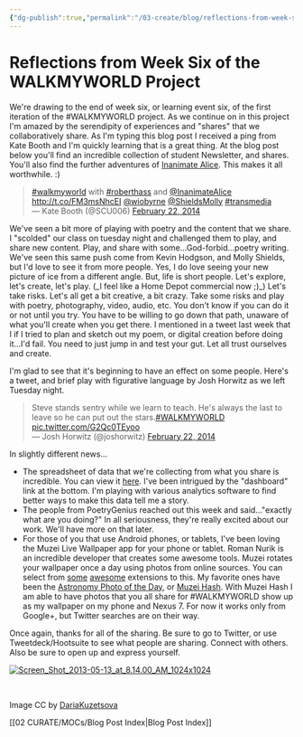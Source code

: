 ```yaml
---
{"dg-publish":true,"permalink":"/03-create/blog/reflections-from-week-six-of-the-walkmyworld-project/","title":"Reflections from Week Six of the #WALKMYWORLD Project","tags":["walkmyworld"]}
---
```


# Reflections from Week Six of the WALKMYWORLD Project

We're drawing to the end of week six, or learning event six, of the first iteration of the #WALKMYWORLD project. As we continue on in this project I'm amazed by the serendipity of experiences and "shares" that we collaboratively share. As I'm typing this blog post I received a ping from Kate Booth and I'm quickly learning that is a great thing. At the blog post below you'll find an incredible collection of student Newsletter, and shares. You'll also find the further adventures of [Inanimate Alice](http://www.inanimatealice.com/). This makes it all worthwhile. :)

<blockquote class="twitter-tweet" lang="en"><a href="https://twitter.com/search?q=%23walkmyworld&amp;src=hash">#walkmyworld</a> with <a href="https://twitter.com/search?q=%23roberthass&amp;src=hash">#roberthass</a> and <a href="https://twitter.com/InanimateAlice">@InanimateAlice</a> <a href="http://t.co/FM3msNhcEI">http://t.co/FM3msNhcEI</a> <a href="https://twitter.com/wiobyrne">@wiobyrne</a> <a href="https://twitter.com/ShieldsMolly">@ShieldsMolly</a> <a href="https://twitter.com/search?q=%23transmedia&amp;src=hash">#transmedia</a><div></div>— Kate Booth (@SCU006) <a href="https://twitter.com/SCU006/statuses/437125305648427009">February 22, 2014</a></blockquote>We've seen a bit more of playing with poetry and the content that we share. I "scolded" our class on tuesday night and challenged them to play, and share new content. Play, and share with some...God-forbid...poetry writing. We've seen this same push come from Kevin Hodgson, and Molly Shields, but I'd love to see it from more people. Yes, I do love seeing your new picture of ice from a different angle. But, life is short people. Let's explore, let's create, let's play. (_I feel like a Home Depot commercial now ;)_) Let's take risks. Let's all get a bit creative, a bit crazy. Take some risks and play with poetry, photography, video, audio, etc. You don't know if you can do it or not until you try. You have to be willing to go down that path, unaware of what you'll create when you get there. I mentioned in a tweet last week that I if I tried to plan and sketch out my poem, or digital creation before doing it...I'd fail. You need to just jump in and test your gut. Let all trust ourselves and create.

I'm glad to see that it's beginning to have an effect on some people. Here's a tweet, and brief play with figurative language by Josh Horwitz as we left Tuesday night.

<blockquote class="twitter-tweet" lang="en">Steve stands sentry while we learn to teach. He's always the last to leave so he can put out the stars.<a href="https://twitter.com/search?q=%23WALKMYWORLD&amp;src=hash">#WALKMYWORLD</a> <a href="http://t.co/G2Qc0TEyoo">pic.twitter.com/G2Qc0TEyoo</a><div></div>— Josh Horwitz (@joshorwitz) <a href="https://twitter.com/joshorwitz/statuses/437037364473761792">February 22, 2014</a></blockquote>
<script charset="utf-8" type="text/javascript" src="//platform.twitter.com/widgets.js" async></script>

In slightly different news...

- The spreadsheet of data that we're collecting from what you share is incredible. You can view it [here](https://docs.google.com/spreadsheet/ccc?key=0AobnEbX-nqlodEtlM1FXM0VJTkxXZi1qU0o1MEpULXc&usp=sharing#gid=82). I've been intrigued by the "dashboard" link at the bottom. I'm playing with various analytics software to find better ways to make this data tell me a story.
- The people from PoetryGenius reached out this week and said..."exactly what are you doing?" In all seriousness, they're really excited about our work. We'll have more on that later.
- For those of you that use Android phones, or tablets, I've been loving the Muzei Live Wallpaper app for your phone or tablet. Roman Nurik is an incredible developer that creates some awesome tools. Muzei rotates your wallpaper once a day using photos from online sources. You can select from [some](http://www.androidcentral.com/best-muzei-live-wallpaper-extensions) [awesome](http://www.androidpolice.com/2014-02-17/muzei-extension-roundup-part-2-google-plus-hashtags-album-artwork-dropbox-and-more/) extensions to this. My favorite ones have been the [Astronomy Photo of the Day](https://play.google.com/store/apps/details?id=com.richapps.apod&referrer=utm_source%3Dandroidcentral%26utm_medium%3Dblog%26utm_campaign%3Dbloglink), or [Muzei Hash](https://play.google.com/store/apps/details?id=com.flavienlaurent.muzei.hash&hl=en&referrer=utm_source%3DPlayboard%26utm_medium%3DWidgetWeb%26utm_campaign%3DPlayboard). With Muzei Hash I am able to have photos that you all share for #WALKMYWORLD show up as my wallpaper on my phone and Nexus 7. For now it works only from Google+, but Twitter searches are on their way.

Once again, thanks for all of the sharing. Be sure to go to Twitter, or use Tweetdeck/Hootsuite to see what people are sharing. Connect with others. Also be sure to open up and express yourself.

[![Screen_Shot_2013-05-13_at_8.14.00_AM_1024x1024](images/Screen_Shot_2013-05-13_at_8.14.00_AM_1024x1024-225x300.png)](http://wiobyrne.com/wp-content/uploads/2014/02/Screen_Shot_2013-05-13_at_8.14.00_AM_1024x1024.png)

 

Image CC by [DariaKuzetsova](http://www.deviantart.com/art/Walking-403036892)

[[02 CURATE/MOCs/Blog Post Index\|Blog Post Index]]